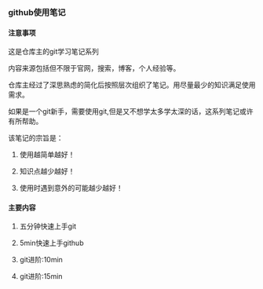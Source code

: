 ### github使用笔记

#### 注意事项

这是仓库主的git学习笔记系列

内容来源包括但不限于官网，搜索，博客，个人经验等。

仓库主经过了深思熟虑的简化后按照层次组织了笔记。用尽量最少的知识满足使用需求。

如果是一个git新手，需要使用git,但是又不想学太多学太深的话，这系列笔记或许有所帮助。

该笔记的宗旨是：

1. 使用越简单越好！

2. 知识点越少越好！

3. 使用时遇到意外的可能越少越好！

#### 主要内容

1. 五分钟快速上手git

2. 5min快速上手github

3. git进阶:10min

4. git进阶:15min